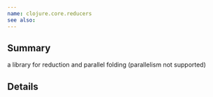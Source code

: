```yaml
---
name: clojure.core.reducers
see also:
---
```


## Summary

a library for reduction and parallel folding (parallelism not supported)

## Details
